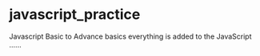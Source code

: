 # javascript_practice
Javascript Basic to Advance 
basics everything is added to the JavaScript ......
